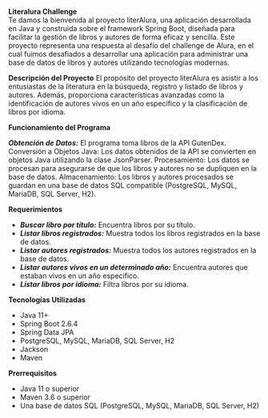 **Literalura Challenge**  
Te damos la bienvenida al proyecto literAlura, una aplicación desarrollada en Java y construida sobre el framework Spring Boot, diseñada para facilitar la gestión de libros y autores de forma eficaz y sencilla. Este proyecto representa una respuesta al desafío del challenge de Alura, en el cual fuimos desafiados a desarrollar una aplicación para administrar una base de datos de libros y autores utilizando tecnologías modernas.

**Descripción del Proyecto**
El propósito del proyecto literAlura es asistir a los entusiastas de la literatura en la búsqueda, registro y listado de libros y autores. Además, proporciona características avanzadas como la identificación de autores vivos en un año específico y la clasificación de libros por idioma.

**Funcionamiento del Programa**

***Obtención de Datos:*** El programa toma libros de la API GutenDex. Conversión a Objetos Java: Los datos obtenidos de la API se convierten en objetos Java utilizando la clase JsonParser. Procesamiento: Los datos se procesan para asegurarse de que los libros y autores no se dupliquen en la base de datos. Almacenamiento: Los libros y autores procesados se guardan en una base de datos SQL compatible (PostgreSQL, MySQL, MariaDB, SQL Server, H2).

**Requerimientos**

- ***Buscar libro por título:*** Encuentra libros por su título.
- ***Listar libros registrados:*** Muestra todos los libros registrados en la base de datos.
- ***Listar autores registrados:*** Muestra todos los autores registrados en la base de datos.
- ***Listar autores vivos en un determinado año:*** Encuentra autores que estaban vivos en un año específico.
- ***Listar libros por idioma:*** Filtra libros por su idioma.

**Tecnologías Utilizadas**

- Java 11+
- Spring Boot 2.6.4
- Spring Data JPA
- PostgreSQL, MySQL, MariaDB, SQL Server, H2
- Jackson
- Maven

**Prerrequisitos**

- Java 11 o superior
- Maven 3.6 o superior
- Una base de datos SQL (PostgreSQL, MySQL, MariaDB, SQL Server, H2)
